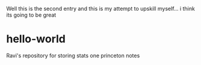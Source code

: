 Well this is the second entry and this is my attempt to upskill myself... i think its going to be great

# hello-world
Ravi's repository for storing stats one princeton notes
